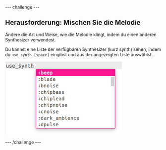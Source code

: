 --- challenge ---

## Herausforderung: Mischen Sie die Melodie

Ändere die Art und Weise, wie die Melodie klingt, indem du einen anderen Synthesizer verwendest.

Du kannst eine Liste der verfügbaren Synthesizer (kurz synth) sehen, indem du `use_synth [space]` eingibst und aus der angezeigten Liste auswählst.

![Einen Synth auswählen](images/use_synth.png)

--- /challenge ---